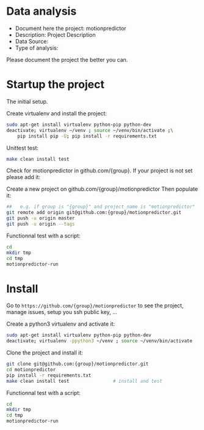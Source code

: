 # Data analysis
- Document here the project: motionpredictor
- Description: Project Description
- Data Source:
- Type of analysis:

Please document the project the better you can.

# Startup the project

The initial setup.

Create virtualenv and install the project:
```bash
sudo apt-get install virtualenv python-pip python-dev
deactivate; virtualenv ~/venv ; source ~/venv/bin/activate ;\
    pip install pip -U; pip install -r requirements.txt
```

Unittest test:
```bash
make clean install test
```

Check for motionpredictor in github.com/{group}. If your project is not set please add it:

Create a new project on github.com/{group}/motionpredictor
Then populate it:

```bash
##   e.g. if group is "{group}" and project_name is "motionpredictor"
git remote add origin git@github.com:{group}/motionpredictor.git
git push -u origin master
git push -u origin --tags
```

Functionnal test with a script:

```bash
cd
mkdir tmp
cd tmp
motionpredictor-run
```

# Install

Go to `https://github.com/{group}/motionpredictor` to see the project, manage issues,
setup you ssh public key, ...

Create a python3 virtualenv and activate it:

```bash
sudo apt-get install virtualenv python-pip python-dev
deactivate; virtualenv -ppython3 ~/venv ; source ~/venv/bin/activate
```

Clone the project and install it:

```bash
git clone git@github.com:{group}/motionpredictor.git
cd motionpredictor
pip install -r requirements.txt
make clean install test                # install and test
```
Functionnal test with a script:

```bash
cd
mkdir tmp
cd tmp
motionpredictor-run
```
